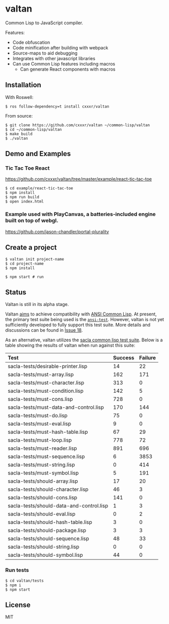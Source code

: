 # valtan
Common Lisp to JavaScript compiler.

Features:
- Code obfuscation
- Code minification after building with webpack
- Source-maps to aid debugging
- Integrates with other javascript libraries
- Can use Common Lisp features including macros
  - Can generate React components with macros

## Installation

With Roswell:

```
$ ros follow-dependency=t install cxxxr/valtan
```

From source:

```
$ git clone https://github.com/cxxxr/valtan ~/common-lisp/valtan
$ cd ~/common-lisp/valtan
$ make build
$ ./valtan
```

## Demo and Examples

### Tic Tac Toe React

https://github.com/cxxxr/valtan/tree/master/example/react-tic-tac-toe

```
$ cd example/react-tic-tac-toe
$ npm install
$ npm run build
$ open index.html
```

### Example used with PlayCanvas, a batteries-included engine built on top of webgl.

https://github.com/jason-chandler/portal-plurality

## Create a project

```
$ valtan init project-name
$ cd project-name
$ npm install

$ npm start # run
```

## Status

Valtan is still in its alpha stage.

Valtan [aims](https://github.com/cxxxr/valtan/issues/18) to achieve
compatibility with [ANSI Common Lisp](https://www.cliki.net/CLHS). At present,
the primary test suite being used is the
[`ansi-test`](https://gitlab.common-lisp.net/ansi-test/ansi-test). However,
valtan is not yet sufficiently developed to fully support this test suite.
More details and discussions can be found in [Issue
18](https://github.com/cxxxr/valtan/issues/18).

As an alternative, valtan utilizes the [sacla common lisp test
suite](https://minejima.jp/lisp/sacla/index-en.html). Below is a table showing
the results of valtan when run against this suite:

|Test                                     |Success|Failure|
|:----------------------------------------|:-----|:-----|
|sacla-tests/desirable-printer.lisp       | 14   | 22   |
|sacla-tests/must-array.lisp              | 162  | 171  |
|sacla-tests/must-character.lisp          | 313  | 0    |
|sacla-tests/must-condition.lisp          | 142  | 5    |
|sacla-tests/must-cons.lisp               | 728  | 0    |
|sacla-tests/must-data-and-control.lisp   | 170  | 144  |
|sacla-tests/must-do.lisp                 | 75   | 0    |
|sacla-tests/must-eval.lisp               | 9    | 0    |
|sacla-tests/must-hash-table.lisp         | 67   | 29   |
|sacla-tests/must-loop.lisp               | 778  | 72   |
|sacla-tests/must-reader.lisp             | 891  | 696  |
|sacla-tests/must-sequence.lisp           | 6    | 3853 |
|sacla-tests/must-string.lisp             | 0    | 414  |
|sacla-tests/must-symbol.lisp             | 5    | 191  |
|sacla-tests/should-array.lisp            | 17   | 20   |
|sacla-tests/should-character.lisp        | 46   | 3    |
|sacla-tests/should-cons.lisp             | 141  | 0    |
|sacla-tests/should-data-and-control.lisp | 1    | 3    |
|sacla-tests/should-eval.lisp             | 0    | 2    |
|sacla-tests/should-hash-table.lisp       | 3    | 0    |
|sacla-tests/should-package.lisp          | 3    | 3    |
|sacla-tests/should-sequence.lisp         | 48   | 33   |
|sacla-tests/should-string.lisp           | 0    | 0    |
|sacla-tests/should-symbol.lisp           | 44   | 0    |

### Run tests
```
$ cd valtan/tests
$ npm i
$ npm start
```

## License
MIT
